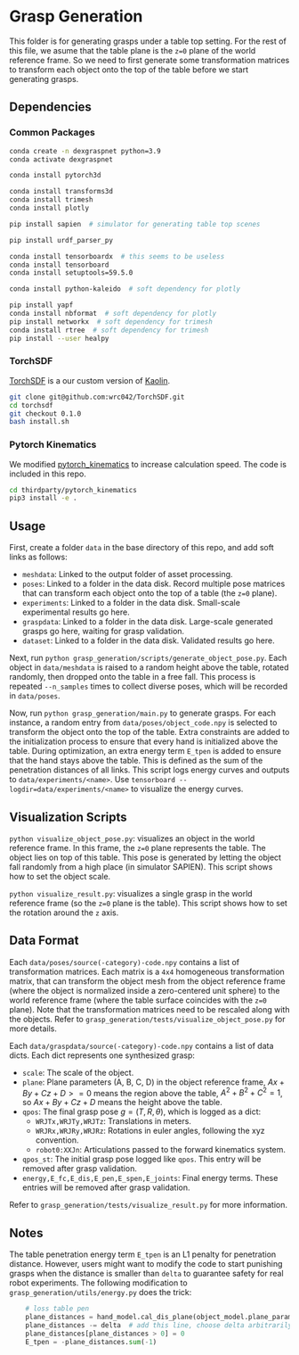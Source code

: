 # Grasp Generation

This folder is for generating grasps under a table top setting. For the rest of this file, we asume that the table plane is the `z=0` plane of the world reference frame. So we need to first generate some transformation matrices to transform each object onto the top of the table before we start generating grasps. 



## Dependencies

### Common Packages

```bash
conda create -n dexgraspnet python=3.9
conda activate dexgraspnet

conda install pytorch3d

conda install transforms3d
conda install trimesh
conda install plotly

pip install sapien  # simulator for generating table top scenes

pip install urdf_parser_py

conda install tensorboardx  # this seems to be useless
conda install tensorboard
conda install setuptools=59.5.0

conda install python-kaleido  # soft dependency for plotly

pip install yapf
conda install nbformat  # soft dependency for plotly
pip install networkx  # soft dependency for trimesh
conda install rtree  # soft dependency for trimesh
pip install --user healpy
```

### TorchSDF

[TorchSDF](https://github.com/wrc042/TorchSDF) is a our custom version of [Kaolin](https://github.com/NVIDIAGameWorks/kaolin). 

```bash
git clone git@github.com:wrc042/TorchSDF.git
cd torchsdf
git checkout 0.1.0
bash install.sh
```

### Pytorch Kinematics

We modified [pytorch_kinematics](https://github.com/UM-ARM-Lab/pytorch_kinematics) to increase calculation speed. The code is included in this repo. 

```bash
cd thirdparty/pytorch_kinematics
pip3 install -e .
```



## Usage

First, create a folder `data` in the base directory of this repo, and add soft links as follows: 

* `meshdata`: Linked to the output folder of asset processing. 
* `poses`: Linked to a folder in the data disk. Record multiple pose matrices that can transform each object onto the top of a table (the `z=0` plane). 
* `experiments`: Linked to a folder in the data disk. Small-scale experimental results go here. 
* `graspdata`: Linked to a folder in the data disk. Large-scale generated grasps go here, waiting for grasp validation. 
* `dataset`: Linked to a folder in the data disk. Validated results go here. 

Next, run `python grasp_generation/scripts/generate_object_pose.py`. Each object in `data/meshdata` is raised to a random height above the table, rotated randomly, then dropped onto the table in a free fall. This process is repeated `--n_samples` times to collect diverse poses, which will be recorded in `data/poses`. 

Now, run `python grasp_generation/main.py` to generate grasps. For each instance, a random entry from `data/poses/object_code.npy` is selected to transform the object onto the top of the table. Extra constraints are added to the initialization process to ensure that every hand is initialized above the table. During optimization, an extra energy term `E_tpen` is added to ensure that the hand stays above the table. This is defined as the sum of the penetration distances of all links. This script logs energy curves and outputs to `data/experiments/<name>`. Use `tensorboard --logdir=data/experiments/<name>` to visualize the energy curves. 



## Visualization Scripts

`python visualize_object_pose.py`: visualizes an object in the world reference frame. In this frame, the `z=0` plane represents the table. The object lies on top of this table. This pose is generated by letting the object fall randomly from a high place (in simulator SAPIEN). This script shows how to set the object scale. 

`python visualize_result.py`: visualizes a single grasp in the world reference frame (so the `z=0` plane is the table). This script shows how to set the rotation around the `z` axis. 



## Data Format

Each `data/poses/source(-category)-code.npy` contains a list of transformation matrices. Each matrix is a `4x4` homogeneous transformation matrix, that can transform the object mesh from the object reference frame (where the object is normalized inside a zero-centered unit sphere) to the world reference frame (where the table surface coincides with the `z=0` plane). Note that the transformation matrices need to be rescaled along with the objects. Refer to `grasp_generation/tests/visualize_object_pose.py` for more details. 

Each `data/graspdata/source(-category)-code.npy` contains a list of data dicts. Each dict represents one synthesized grasp: 

* `scale`: The scale of the object. 
* `plane`: Plane parameters (A, B, C, D) in the object reference frame, $Ax + By + Cz + D >= 0$ means the region above the table, $A^2 + B^2 + C^2 = 1$, so $Ax + By + Cz + D$ means the height above the table. 
* `qpos`: The final grasp pose $g=(T,R,\theta)$, which is logged as a dict: 
  * `WRJTx,WRJTy,WRJTz`: Translations in meters. 
  * `WRJRx,WRJRy,WRJRz`: Rotations in euler angles, following the xyz convention. 
  * `robot0:XXJn`: Articulations passed to the forward kinematics system. 
* `qpos_st`: The initial grasp pose logged like `qpos`. This entry will be removed after grasp validation. 
* `energy,E_fc,E_dis,E_pen,E_spen,E_joints`: Final energy terms. These entries will be removed after grasp validation. 

Refer to `grasp_generation/tests/visualize_result.py` for more information. 



## Notes

The table penetration energy term `E_tpen` is an L1 penalty for penetration distance. However, users might want to modify the code to start punishing grasps when the distance is smaller than `delta` to guarantee safety for real robot experiments. The following modification to `grasp_generation/utils/energy.py` does the trick: 

```python
    # loss table pen
    plane_distances = hand_model.cal_dis_plane(object_model.plane_parameters)  # [B, n_links]
    plane_distances -= delta  # add this line, choose delta arbitrarily
    plane_distances[plane_distances > 0] = 0
    E_tpen = -plane_distances.sum(-1)
```



